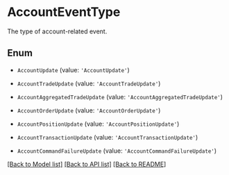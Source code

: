 # AccountEventType

The type of account-related event.

## Enum

* `AccountUpdate` (value: `'AccountUpdate'`)

* `AccountTradeUpdate` (value: `'AccountTradeUpdate'`)

* `AccountAggregatedTradeUpdate` (value: `'AccountAggregatedTradeUpdate'`)

* `AccountOrderUpdate` (value: `'AccountOrderUpdate'`)

* `AccountPositionUpdate` (value: `'AccountPositionUpdate'`)

* `AccountTransactionUpdate` (value: `'AccountTransactionUpdate'`)

* `AccountCommandFailureUpdate` (value: `'AccountCommandFailureUpdate'`)

[[Back to Model list]](../README.md#documentation-for-models) [[Back to API list]](../README.md#documentation-for-api-endpoints) [[Back to README]](../README.md)

